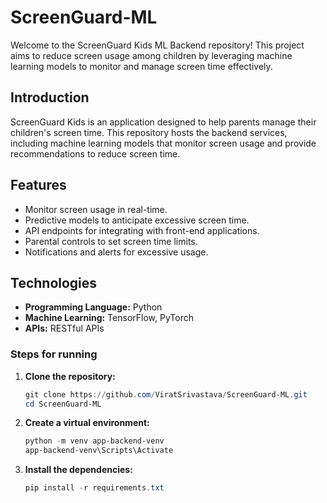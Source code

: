 # ScreenGuard-ML

Welcome to the ScreenGuard Kids ML Backend repository! This project aims to reduce screen usage among children by leveraging machine learning models to monitor and manage screen time effectively.

## Introduction

ScreenGuard Kids is an application designed to help parents manage their children's screen time. This repository hosts the backend services, including machine learning models that monitor screen usage and provide recommendations to reduce screen time.

## Features

- Monitor screen usage in real-time.
- Predictive models to anticipate excessive screen time.
- API endpoints for integrating with front-end applications.
- Parental controls to set screen time limits.
- Notifications and alerts for excessive usage.

## Technologies

- **Programming Language:** Python
- **Machine Learning:** TensorFlow, PyTorch
- **APIs:** RESTful APIs

### Steps for running

1. **Clone the repository:**

   ```powershell
   git clone https://github.com/ViratSrivastava/ScreenGuard-ML.git
   cd ScreenGuard-ML
   ```

2. **Create a virtual environment:**

   ```powershell
   python -m venv app-backend-venv
   app-backend-venv\Scripts\Activate
   ```

3. **Install the dependencies:**

   ```powershell
   pip install -r requirements.txt
   ```

